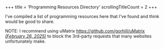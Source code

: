 +++
title               = 'Programming Resources Directory'
scrollingTitleCount = 2
+++

I've compiled a list of programming resources here that I've found and think
would be good to share.

NOTE: I recommend using uMatrix
[https://github.com/gorhill/uMatrix *(February 26, 2025)*](https://github.com/gorhill/uMatrix)
to block the 3rd-party requests that many websites unfortunately make.
